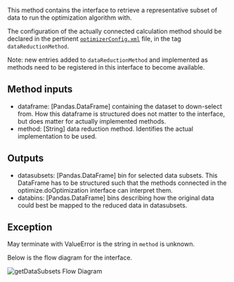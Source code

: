 This method contains the interface to retrieve a representative subset of data to run the optimization algorithm with. 

The configuration of the actually connected calculation method should be declared in the pertinent [`optimizerConfig.xml`](../wiki/optimizerConfig.xml) file, in the tag `dataReductionMethod`.

Note: new entries added to `dataReductionMethod` and implemented as methods need to be registered in this interface to become available.

## Method inputs
* dataframe: [Pandas.DataFrame] containing the dataset to down-select from. How this dataframe is structured does not matter to the interface, but does matter for actually implemented methods. 
* method: [String] data reduction method. Identifies the actual implementation to be used. 

## Outputs
* datasubsets: [Pandas.DataFrame] bin for selected data subsets. This DataFrame has to be structured such that the methods connected in the optimize.doOptimization interface can interpret them. 
* databins: [Pandas.DataFrame] bins describing how the original data could best be mapped to the reduced data in datasubsets. 

## Exception
May terminate with ValueError is the string in `method` is unknown. 

Below is the flow diagram for the interface. 

![getDataSubsets Flow Diagram](/acep-uaf/MiGRIDS/blob/master/MiGRIDS/Resources/documentationImages/GBSOptimizer%20Flow%20Diagram%20-%20getDataSubsets.png)
